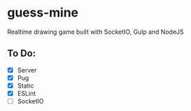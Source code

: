 # guess-mine

Realtime drawing game built with SocketIO, Gulp and NodeJS

## To Do:

- [x] Server
- [x] Pug
- [x] Static
- [x] ESLint
- [ ] SocketIO

